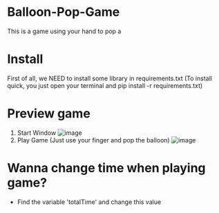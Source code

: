 # Balloon-Pop-Game
This is a game using your hand to pop a 

# Install
First of all, we NEED to install some library in requirements.txt (To install quick, you just open your terminal and pip install -r requirements.txt)

# Preview game
1. Start Window
![image](https://github.com/user-attachments/assets/0ad03b34-d995-4dc1-8663-63dae1076c58)
2. Play Game (Just use your finger and pop the balloon)
![image](https://github.com/user-attachments/assets/6f992b06-c3a0-4115-beed-19f48ba12486)

# Wanna change time when playing game?
- Find the variable 'totalTime' and change this value
